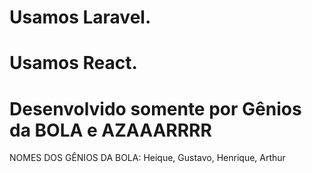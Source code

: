 # Usamos Laravel.
# Usamos React.


# Desenvolvido somente por Gênios da BOLA e AZAAARRRR
NOMES DOS GÊNIOS DA BOLA: Heique, Gustavo, Henrique, Arthur

